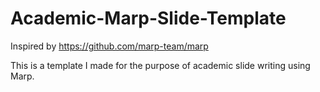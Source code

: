 # Academic-Marp-Slide-Template
Inspired by https://github.com/marp-team/marp

This is a template I made for the purpose of academic slide writing using Marp.
